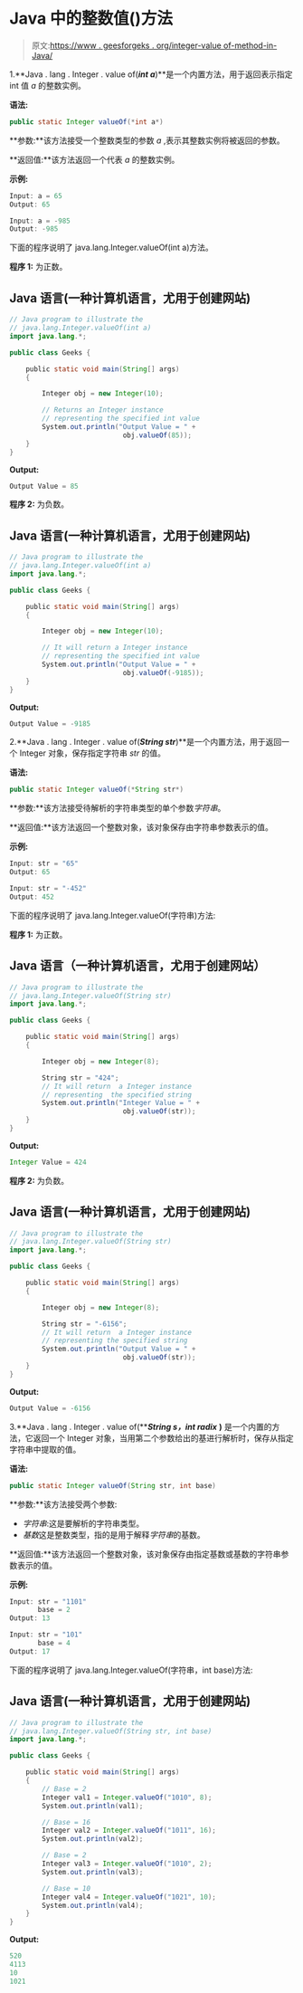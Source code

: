 # Java 中的整数值()方法

> 原文:[https://www . geesforgeks . org/integer-value of-method-in-Java/](https://www.geeksforgeeks.org/integer-valueof-method-in-java/)

1.**Java . lang . Integer . value of(*****int a*****)**是一个内置方法，用于返回表示指定 int 值 *a* 的整数实例。

**语法:**

```java
public static Integer valueOf(*int a*)
```

**参数:**该方法接受一个整数类型的参数 *a* ,表示其整数实例将被返回的参数。

**返回值:**该方法返回一个代表 *a* 的整数实例。

**示例:**

```java
Input: a = 65
Output: 65

Input: a = -985
Output: -985
```

下面的程序说明了 java.lang.Integer.valueOf(int a)方法。

**程序 1:** 为正数。

## Java 语言(一种计算机语言，尤用于创建网站)

```java
// Java program to illustrate the
// java.lang.Integer.valueOf(int a)
import java.lang.*;

public class Geeks {

    public static void main(String[] args)
    {

        Integer obj = new Integer(10);

        // Returns an Integer instance  
        // representing the specified int value
        System.out.println("Output Value = " + 
                            obj.valueOf(85));
    }
}
```

**Output:**

```java
Output Value = 85
```

**程序 2:** 为负数。

## Java 语言(一种计算机语言，尤用于创建网站)

```java
// Java program to illustrate the
// java.lang.Integer.valueOf(int a)
import java.lang.*;

public class Geeks {

    public static void main(String[] args)
    {

        Integer obj = new Integer(10);

        // It will return a Integer instance 
        // representing the specified int value
        System.out.println("Output Value = " + 
                            obj.valueOf(-9185));
    }
}
```

**Output:**

```java
Output Value = -9185
```

2.**Java . lang . Integer . value of(*****String str*****)**是一个内置方法，用于返回一个 Integer 对象，保存指定字符串 *str* 的值。

**语法:**

```java
public static Integer valueOf(*String str*)
```

**参数:**该方法接受待解析的字符串类型的单个参数*字符串*。

**返回值:**该方法返回一个整数对象，该对象保存由字符串参数表示的值。

**示例:**

```java
Input: str = "65"
Output: 65

Input: str = "-452"
Output: 452
```

下面的程序说明了 java.lang.Integer.valueOf(字符串)方法:

**程序 1:** 为正数。

## Java 语言（一种计算机语言，尤用于创建网站）

```java
// Java program to illustrate the
// java.lang.Integer.valueOf(String str)
import java.lang.*;

public class Geeks {

    public static void main(String[] args)
    {

        Integer obj = new Integer(8);

        String str = "424";
        // It will return  a Integer instance
        // representing  the specified string
        System.out.println("Integer Value = " + 
                            obj.valueOf(str));
    }
}
```

**Output:**

```java
Integer Value = 424
```

**程序 2:** 为负数。

## Java 语言(一种计算机语言，尤用于创建网站)

```java
// Java program to illustrate the
// java.lang.Integer.valueOf(String str)
import java.lang.*;

public class Geeks {

    public static void main(String[] args)
    {

        Integer obj = new Integer(8);

        String str = "-6156";
        // It will return  a Integer instance
        // representing the specified string
        System.out.println("Output Value = " + 
                            obj.valueOf(str));
    }
}
```

**Output:**

```java
Output Value = -6156
```

3.**Java . lang . Integer . value of(*****String s，int radix*** **)** 是一个内置的方法，它返回一个 Integer 对象，当用第二个参数给出的基进行解析时，保存从指定字符串中提取的值。

**语法:**

```java
public static Integer valueOf(String str, int base)
```

**参数:**该方法接受两个参数:

*   *字符串*:这是要解析的字符串类型。
*   *基数*这是整数类型，指的是用于解释*字符串*的基数。

**返回值:**该方法返回一个整数对象，该对象保存由指定基数或基数的字符串参数表示的值。

**示例:**

```java
Input: str = "1101"
       base = 2
Output: 13

Input: str = "101"
       base = 4
Output: 17
```

下面的程序说明了 java.lang.Integer.valueOf(字符串，int base)方法:

## Java 语言(一种计算机语言，尤用于创建网站)

```java
// Java program to illustrate the
// java.lang.Integer.valueOf(String str, int base)
import java.lang.*;

public class Geeks {

    public static void main(String[] args)
    {
        // Base = 2
        Integer val1 = Integer.valueOf("1010", 8);
        System.out.println(val1);

        // Base = 16
        Integer val2 = Integer.valueOf("1011", 16);
        System.out.println(val2);

        // Base = 2
        Integer val3 = Integer.valueOf("1010", 2);
        System.out.println(val3);

        // Base = 10
        Integer val4 = Integer.valueOf("1021", 10);
        System.out.println(val4);
    }
}
```

**Output:**

```java
520
4113
10
1021
```